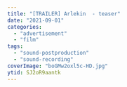 ```yaml
---
title: "[TRAILER] Arlekin  - teaser"
date: "2021-09-01"
categories:
  - "advertisement"
  - "film"
tags:
  - "sound-postproduction"
  - "sound-recording"
coverImage: "boGMw2oxl5c-HD.jpg"
ytid: SJ2oR9aantk
---
```

